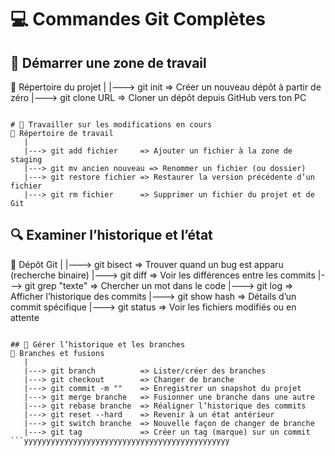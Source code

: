 
# 💻 Commandes Git Complètes 

## 🔰 Démarrer une zone de travail
📁 Répertoire du projet
   |
   |---> git init            => Créer un nouveau dépôt à partir de zéro
   |---> git clone URL       => Cloner un dépôt depuis GitHub vers ton PC
```

# 🔧 Travailler sur les modifications en cours
📁 Répertoire de travail
   |
   |---> git add fichier     => Ajouter un fichier à la zone de staging
   |---> git mv ancien nouveau => Renommer un fichier (ou dossier)
   |---> git restore fichier => Restaurer la version précédente d’un fichier
   |---> git rm fichier      => Supprimer un fichier du projet et de Git
```

## 🔍 Examiner l’historique et l’état
📂 Dépôt Git
   |
   |---> git bisect          => Trouver quand un bug est apparu (recherche binaire)
   |---> git diff            => Voir les différences entre les commits
   |---> git grep "texte"    => Chercher un mot dans le code
   |---> git log             => Afficher l’historique des commits
   |---> git show hash       => Détails d’un commit spécifique
   |---> git status          => Voir les fichiers modifiés ou en attente
```

## 🌿 Gérer l’historique et les branches
🌿 Branches et fusions
   |
   |---> git branch          => Lister/créer des branches
   |---> git checkout        => Changer de branche
   |---> git commit -m ""    => Enregistrer un snapshot du projet
   |---> git merge branche   => Fusionner une branche dans une autre
   |---> git rebase branche  => Réaligner l’historique des commits
   |---> git reset --hard    => Revenir à un état antérieur
   |---> git switch branche  => Nouvelle façon de changer de branche
   |---> git tag             => Créer un tag (marque) sur un commit
```yyyyyyyyyyyyyyyyyyyyyyyyyyyyyyyyyyyyyyyyyyyyyy
